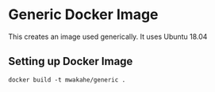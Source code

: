 # Generic Docker Image
This creates an image used generically. It uses Ubuntu 18.04


## Setting up Docker Image
```docker build -t mwakahe/generic .```